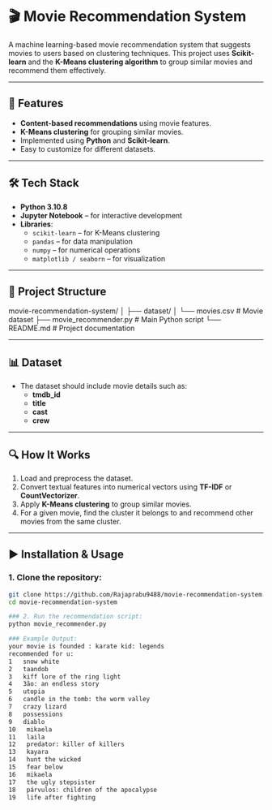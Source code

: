 # 🎬 Movie Recommendation System

A machine learning-based movie recommendation system that suggests movies to users based on clustering techniques. This project uses **Scikit-learn** and the **K-Means clustering algorithm** to group similar movies and recommend them effectively.

---

## 🚀 Features
- **Content-based recommendations** using movie features.
- **K-Means clustering** for grouping similar movies.
- Implemented using **Python** and **Scikit-learn**.
- Easy to customize for different datasets.

---

## 🛠 Tech Stack
- **Python 3.10.8**
- **Jupyter Notebook** – for interactive development
- **Libraries**:
  - `scikit-learn` – for K-Means clustering
  - `pandas` – for data manipulation
  - `numpy` – for numerical operations
  - `matplotlib / seaborn` – for visualization 

---

## 📂 Project Structure
movie-recommendation-system/
│
├── dataset/
│ └── movies.csv # Movie dataset
├── movie_recommender.py # Main Python script
└── README.md # Project documentation

---

## 📊 Dataset
- The dataset should include movie details such as:
  - **tmdb_id**
  - **title**
  - **cast**
  - **crew**

---

## 🔍 How It Works
1. Load and preprocess the dataset.
2. Convert textual features into numerical vectors using **TF-IDF** or **CountVectorizer**.
3. Apply **K-Means clustering** to group similar movies.
4. For a given movie, find the cluster it belongs to and recommend other movies from the same cluster.

---

## ▶️ Installation & Usage
### 1. Clone the repository:
```bash
git clone https://github.com/Rajaprabu9488/movie-recommendation-system.git
cd movie-recommendation-system

### 2. Run the recommendation script:
python movie_recommender.py

### Example Output:
your movie is founded : karate kid: legends
recommended for u:
1   snow white
2   taandob
3   kiff lore of the ring light
4   3ão: an endless story
5   utopia
6   candle in the tomb: the worm valley
7   crazy lizard
8   possessions
9   diablo
10   mikaela
11   laila
12   predator: killer of killers
13   kayara
14   hunt the wicked
15   fear below
16   mikaela
17   the ugly stepsister
18   párvulos: children of the apocalypse
19   life after fighting

